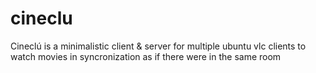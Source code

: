 # cineclu
Cineclú is a minimalistic client &amp; server for multiple ubuntu vlc clients to watch movies in syncronization as if there were in the same room
